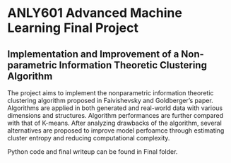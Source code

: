 # ANLY601 Advanced Machine Learning Final Project 
## Implementation and Improvement of a Non-parametric Information Theoretic Clustering Algorithm

The project aims to implement the nonparametric information theoretic clustering algorithm proposed in Faivishevsky and Goldberger’s paper. Algorithms are applied in both generated and real-world data with various dimensions and structures. Algorithm performances are further compared with that of K-means. After analyzing drawbacks of the algorithm, several alternatives are proposed to improve model perfoamce through estimating cluster entropy and reducing computational complexity.  
  
Python code and final writeup can be found in Final folder.  
